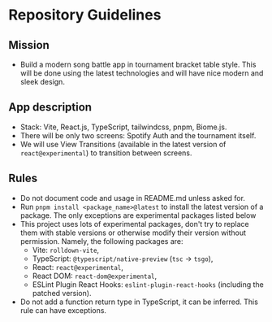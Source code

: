 # Repository Guidelines

## Mission
- Build a modern song battle app in tournament bracket table style. This will be done using the latest technologies and will have nice modern and sleek design.

## App description
- Stack: Vite, React.js, TypeScript, tailwindcss, pnpm, Biome.js.
- There will be only two screens: Spotify Auth and the tournament itself.
- We will use View Transitions (available in the latest version of `react@experimental`) to transition between screens.

## Rules
- Do not document code and usage in README.md unless asked for.
- Run `pnpm install <package_name>@latest` to install the latest version of a package. The only exceptions are experimental packages listed below
- This project uses lots of experimental packages, don't try to replace them with stable versions or otherwise modify their version without permission. Namely, the following packages are:
    - Vite: `rolldown-vite`,
    - TypeScript: `@typescript/native-preview` (`tsc` -> `tsgo`),
    - React: `react@experimental`,    
    - React DOM: `react-dom@experimental`,
    - ESLint Plugin React Hooks: `eslint-plugin-react-hooks` (including the patched version).
- Do not add a function return type in TypeScript, it can be inferred. This rule can have exceptions.
